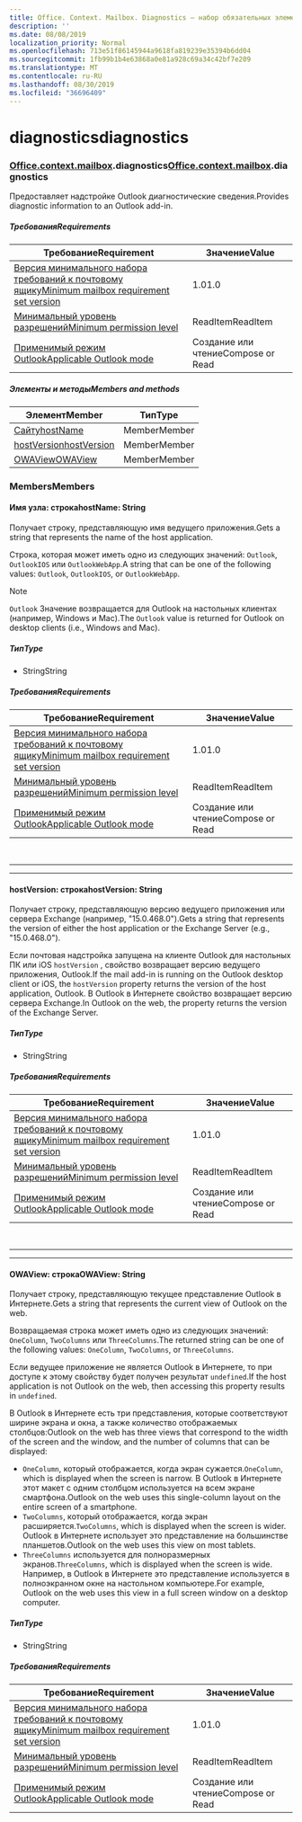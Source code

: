 ```yaml
---
title: Office. Context. Mailbox. Diagnostics — набор обязательных элементов 1,2
description: ''
ms.date: 08/08/2019
localization_priority: Normal
ms.openlocfilehash: 713e51f86145944a9618fa819239e35394b6dd04
ms.sourcegitcommit: 1fb99b1b4e63868a0e81a928c69a34c42bf7e209
ms.translationtype: MT
ms.contentlocale: ru-RU
ms.lasthandoff: 08/30/2019
ms.locfileid: "36696409"
---
```

# <a name="diagnostics"></a><span data-ttu-id="503b9-102">diagnostics</span><span class="sxs-lookup"><span data-stu-id="503b9-102">diagnostics</span></span>

### <a name="officeofficemdcontextofficecontextmdmailboxofficecontextmailboxmddiagnostics"></a><span data-ttu-id="503b9-103">[Office](Office.md)[.context](Office.context.md)[.mailbox](Office.context.mailbox.md).diagnostics</span><span class="sxs-lookup"><span data-stu-id="503b9-103">[Office](Office.md)[.context](Office.context.md)[.mailbox](Office.context.mailbox.md).diagnostics</span></span>

<span data-ttu-id="503b9-104">Предоставляет надстройке Outlook диагностические сведения.</span><span class="sxs-lookup"><span data-stu-id="503b9-104">Provides diagnostic information to an Outlook add-in.</span></span>

##### <a name="requirements"></a><span data-ttu-id="503b9-105">Требования</span><span class="sxs-lookup"><span data-stu-id="503b9-105">Requirements</span></span>

|<span data-ttu-id="503b9-106">Требование</span><span class="sxs-lookup"><span data-stu-id="503b9-106">Requirement</span></span>| <span data-ttu-id="503b9-107">Значение</span><span class="sxs-lookup"><span data-stu-id="503b9-107">Value</span></span>|
|---|---|
|[<span data-ttu-id="503b9-108">Версия минимального набора требований к почтовому ящику</span><span class="sxs-lookup"><span data-stu-id="503b9-108">Minimum mailbox requirement set version</span></span>](/office/dev/add-ins/reference/requirement-sets/outlook-api-requirement-sets)| <span data-ttu-id="503b9-109">1.0</span><span class="sxs-lookup"><span data-stu-id="503b9-109">1.0</span></span>|
|[<span data-ttu-id="503b9-110">Минимальный уровень разрешений</span><span class="sxs-lookup"><span data-stu-id="503b9-110">Minimum permission level</span></span>](/outlook/add-ins/understanding-outlook-add-in-permissions)| <span data-ttu-id="503b9-111">ReadItem</span><span class="sxs-lookup"><span data-stu-id="503b9-111">ReadItem</span></span>|
|[<span data-ttu-id="503b9-112">Применимый режим Outlook</span><span class="sxs-lookup"><span data-stu-id="503b9-112">Applicable Outlook mode</span></span>](/outlook/add-ins/#extension-points)| <span data-ttu-id="503b9-113">Создание или чтение</span><span class="sxs-lookup"><span data-stu-id="503b9-113">Compose or Read</span></span>|

##### <a name="members-and-methods"></a><span data-ttu-id="503b9-114">Элементы и методы</span><span class="sxs-lookup"><span data-stu-id="503b9-114">Members and methods</span></span>

| <span data-ttu-id="503b9-115">Элемент</span><span class="sxs-lookup"><span data-stu-id="503b9-115">Member</span></span> | <span data-ttu-id="503b9-116">Тип</span><span class="sxs-lookup"><span data-stu-id="503b9-116">Type</span></span> |
|--------|------|
| [<span data-ttu-id="503b9-117">Сайту</span><span class="sxs-lookup"><span data-stu-id="503b9-117">hostName</span></span>](#hostname-string) | <span data-ttu-id="503b9-118">Member</span><span class="sxs-lookup"><span data-stu-id="503b9-118">Member</span></span> |
| [<span data-ttu-id="503b9-119">hostVersion</span><span class="sxs-lookup"><span data-stu-id="503b9-119">hostVersion</span></span>](#hostversion-string) | <span data-ttu-id="503b9-120">Member</span><span class="sxs-lookup"><span data-stu-id="503b9-120">Member</span></span> |
| [<span data-ttu-id="503b9-121">OWAView</span><span class="sxs-lookup"><span data-stu-id="503b9-121">OWAView</span></span>](#owaview-string) | <span data-ttu-id="503b9-122">Member</span><span class="sxs-lookup"><span data-stu-id="503b9-122">Member</span></span> |

### <a name="members"></a><span data-ttu-id="503b9-123">Members</span><span class="sxs-lookup"><span data-stu-id="503b9-123">Members</span></span>

#### <a name="hostname-string"></a><span data-ttu-id="503b9-124">Имя узла: строка</span><span class="sxs-lookup"><span data-stu-id="503b9-124">hostName: String</span></span>

<span data-ttu-id="503b9-125">Получает строку, представляющую имя ведущего приложения.</span><span class="sxs-lookup"><span data-stu-id="503b9-125">Gets a string that represents the name of the host application.</span></span>

<span data-ttu-id="503b9-126">Строка, которая может иметь одно из следующих значений: `Outlook`, `OutlookIOS` или `OutlookWebApp`.</span><span class="sxs-lookup"><span data-stu-id="503b9-126">A string that can be one of the following values: `Outlook`, `OutlookIOS`, or `OutlookWebApp`.</span></span>

> [!NOTE]
> <span data-ttu-id="503b9-127">`Outlook` Значение возвращается для Outlook на настольных клиентах (например, Windows и Mac).</span><span class="sxs-lookup"><span data-stu-id="503b9-127">The `Outlook` value is returned for Outlook on desktop clients (i.e., Windows and Mac).</span></span>

##### <a name="type"></a><span data-ttu-id="503b9-128">Тип</span><span class="sxs-lookup"><span data-stu-id="503b9-128">Type</span></span>

*   <span data-ttu-id="503b9-129">String</span><span class="sxs-lookup"><span data-stu-id="503b9-129">String</span></span>

##### <a name="requirements"></a><span data-ttu-id="503b9-130">Требования</span><span class="sxs-lookup"><span data-stu-id="503b9-130">Requirements</span></span>

|<span data-ttu-id="503b9-131">Требование</span><span class="sxs-lookup"><span data-stu-id="503b9-131">Requirement</span></span>| <span data-ttu-id="503b9-132">Значение</span><span class="sxs-lookup"><span data-stu-id="503b9-132">Value</span></span>|
|---|---|
|[<span data-ttu-id="503b9-133">Версия минимального набора требований к почтовому ящику</span><span class="sxs-lookup"><span data-stu-id="503b9-133">Minimum mailbox requirement set version</span></span>](/office/dev/add-ins/reference/requirement-sets/outlook-api-requirement-sets)| <span data-ttu-id="503b9-134">1.0</span><span class="sxs-lookup"><span data-stu-id="503b9-134">1.0</span></span>|
|[<span data-ttu-id="503b9-135">Минимальный уровень разрешений</span><span class="sxs-lookup"><span data-stu-id="503b9-135">Minimum permission level</span></span>](/outlook/add-ins/understanding-outlook-add-in-permissions)| <span data-ttu-id="503b9-136">ReadItem</span><span class="sxs-lookup"><span data-stu-id="503b9-136">ReadItem</span></span>|
|[<span data-ttu-id="503b9-137">Применимый режим Outlook</span><span class="sxs-lookup"><span data-stu-id="503b9-137">Applicable Outlook mode</span></span>](/outlook/add-ins/#extension-points)| <span data-ttu-id="503b9-138">Создание или чтение</span><span class="sxs-lookup"><span data-stu-id="503b9-138">Compose or Read</span></span>|

<br>

---
---

#### <a name="hostversion-string"></a><span data-ttu-id="503b9-139">hostVersion: строка</span><span class="sxs-lookup"><span data-stu-id="503b9-139">hostVersion: String</span></span>

<span data-ttu-id="503b9-140">Получает строку, представляющую версию ведущего приложения или сервера Exchange (например, "15.0.468.0").</span><span class="sxs-lookup"><span data-stu-id="503b9-140">Gets a string that represents the version of either the host application or the Exchange Server (e.g., "15.0.468.0").</span></span>

<span data-ttu-id="503b9-141">Если почтовая надстройка запущена на клиенте Outlook для настольных ПК или iOS `hostVersion` , свойство возвращает версию ведущего приложения, Outlook.</span><span class="sxs-lookup"><span data-stu-id="503b9-141">If the mail add-in is running on the Outlook desktop client or iOS, the `hostVersion` property returns the version of the host application, Outlook.</span></span> <span data-ttu-id="503b9-142">В Outlook в Интернете свойство возвращает версию сервера Exchange.</span><span class="sxs-lookup"><span data-stu-id="503b9-142">In Outlook on the web, the property returns the version of the Exchange Server.</span></span>

##### <a name="type"></a><span data-ttu-id="503b9-143">Тип</span><span class="sxs-lookup"><span data-stu-id="503b9-143">Type</span></span>

*   <span data-ttu-id="503b9-144">String</span><span class="sxs-lookup"><span data-stu-id="503b9-144">String</span></span>

##### <a name="requirements"></a><span data-ttu-id="503b9-145">Требования</span><span class="sxs-lookup"><span data-stu-id="503b9-145">Requirements</span></span>

|<span data-ttu-id="503b9-146">Требование</span><span class="sxs-lookup"><span data-stu-id="503b9-146">Requirement</span></span>| <span data-ttu-id="503b9-147">Значение</span><span class="sxs-lookup"><span data-stu-id="503b9-147">Value</span></span>|
|---|---|
|[<span data-ttu-id="503b9-148">Версия минимального набора требований к почтовому ящику</span><span class="sxs-lookup"><span data-stu-id="503b9-148">Minimum mailbox requirement set version</span></span>](/office/dev/add-ins/reference/requirement-sets/outlook-api-requirement-sets)| <span data-ttu-id="503b9-149">1.0</span><span class="sxs-lookup"><span data-stu-id="503b9-149">1.0</span></span>|
|[<span data-ttu-id="503b9-150">Минимальный уровень разрешений</span><span class="sxs-lookup"><span data-stu-id="503b9-150">Minimum permission level</span></span>](/outlook/add-ins/understanding-outlook-add-in-permissions)| <span data-ttu-id="503b9-151">ReadItem</span><span class="sxs-lookup"><span data-stu-id="503b9-151">ReadItem</span></span>|
|[<span data-ttu-id="503b9-152">Применимый режим Outlook</span><span class="sxs-lookup"><span data-stu-id="503b9-152">Applicable Outlook mode</span></span>](/outlook/add-ins/#extension-points)| <span data-ttu-id="503b9-153">Создание или чтение</span><span class="sxs-lookup"><span data-stu-id="503b9-153">Compose or Read</span></span>|

<br>

---
---

#### <a name="owaview-string"></a><span data-ttu-id="503b9-154">OWAView: строка</span><span class="sxs-lookup"><span data-stu-id="503b9-154">OWAView: String</span></span>

<span data-ttu-id="503b9-155">Получает строку, представляющую текущее представление Outlook в Интернете.</span><span class="sxs-lookup"><span data-stu-id="503b9-155">Gets a string that represents the current view of Outlook on the web.</span></span>

<span data-ttu-id="503b9-156">Возвращаемая строка может иметь одно из следующих значений: `OneColumn`, `TwoColumns` или `ThreeColumns`.</span><span class="sxs-lookup"><span data-stu-id="503b9-156">The returned string can be one of the following values: `OneColumn`, `TwoColumns`, or `ThreeColumns`.</span></span>

<span data-ttu-id="503b9-157">Если ведущее приложение не является Outlook в Интернете, то при доступе к этому свойству будет получен результат `undefined`.</span><span class="sxs-lookup"><span data-stu-id="503b9-157">If the host application is not Outlook on the web, then accessing this property results in `undefined`.</span></span>

<span data-ttu-id="503b9-158">В Outlook в Интернете есть три представления, которые соответствуют ширине экрана и окна, а также количество отображаемых столбцов:</span><span class="sxs-lookup"><span data-stu-id="503b9-158">Outlook on the web has three views that correspond to the width of the screen and the window, and the number of columns that can be displayed:</span></span>

*   <span data-ttu-id="503b9-159">`OneColumn`, который отображается, когда экран сужается.</span><span class="sxs-lookup"><span data-stu-id="503b9-159">`OneColumn`, which is displayed when the screen is narrow.</span></span> <span data-ttu-id="503b9-160">В Outlook в Интернете этот макет с одним столбцом используется на всем экране смартфона.</span><span class="sxs-lookup"><span data-stu-id="503b9-160">Outlook on the web uses this single-column layout on the entire screen of a smartphone.</span></span>
*   <span data-ttu-id="503b9-161">`TwoColumns`, который отображается, когда экран расширяется.</span><span class="sxs-lookup"><span data-stu-id="503b9-161">`TwoColumns`, which is displayed when the screen is wider.</span></span> <span data-ttu-id="503b9-162">Outlook в Интернете использует это представление на большинстве планшетов.</span><span class="sxs-lookup"><span data-stu-id="503b9-162">Outlook on the web uses this view on most tablets.</span></span>
*   <span data-ttu-id="503b9-163">`ThreeColumns` используется для полноразмерных экранов.</span><span class="sxs-lookup"><span data-stu-id="503b9-163">`ThreeColumns`, which is displayed when the screen is wide.</span></span> <span data-ttu-id="503b9-164">Например, в Outlook в Интернете это представление используется в полноэкранном окне на настольном компьютере.</span><span class="sxs-lookup"><span data-stu-id="503b9-164">For example, Outlook on the web uses this view in a full screen window on a desktop computer.</span></span>

##### <a name="type"></a><span data-ttu-id="503b9-165">Тип</span><span class="sxs-lookup"><span data-stu-id="503b9-165">Type</span></span>

*   <span data-ttu-id="503b9-166">String</span><span class="sxs-lookup"><span data-stu-id="503b9-166">String</span></span>

##### <a name="requirements"></a><span data-ttu-id="503b9-167">Требования</span><span class="sxs-lookup"><span data-stu-id="503b9-167">Requirements</span></span>

|<span data-ttu-id="503b9-168">Требование</span><span class="sxs-lookup"><span data-stu-id="503b9-168">Requirement</span></span>| <span data-ttu-id="503b9-169">Значение</span><span class="sxs-lookup"><span data-stu-id="503b9-169">Value</span></span>|
|---|---|
|[<span data-ttu-id="503b9-170">Версия минимального набора требований к почтовому ящику</span><span class="sxs-lookup"><span data-stu-id="503b9-170">Minimum mailbox requirement set version</span></span>](/office/dev/add-ins/reference/requirement-sets/outlook-api-requirement-sets)| <span data-ttu-id="503b9-171">1.0</span><span class="sxs-lookup"><span data-stu-id="503b9-171">1.0</span></span>|
|[<span data-ttu-id="503b9-172">Минимальный уровень разрешений</span><span class="sxs-lookup"><span data-stu-id="503b9-172">Minimum permission level</span></span>](/outlook/add-ins/understanding-outlook-add-in-permissions)| <span data-ttu-id="503b9-173">ReadItem</span><span class="sxs-lookup"><span data-stu-id="503b9-173">ReadItem</span></span>|
|[<span data-ttu-id="503b9-174">Применимый режим Outlook</span><span class="sxs-lookup"><span data-stu-id="503b9-174">Applicable Outlook mode</span></span>](/outlook/add-ins/#extension-points)| <span data-ttu-id="503b9-175">Создание или чтение</span><span class="sxs-lookup"><span data-stu-id="503b9-175">Compose or Read</span></span>|
